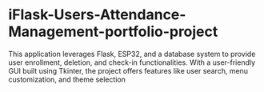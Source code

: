# iFlask-Users-Attendance-Management-portfolio-project
This application leverages Flask, ESP32, and a database system to provide user enrollment, deletion, and check-in functionalities. With a user-friendly GUI built using Tkinter, the project offers features like user search, menu customization, and theme selection
